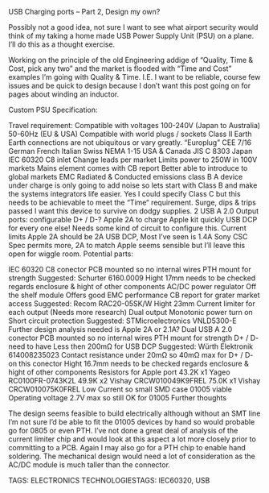USB Charging ports – Part 2, Design my own?

Possibly not a good idea, not sure I want to see what airport security would think of my taking a home made USB Power Supply Unit (PSU) on a plane. I’ll do this as a thought exercise.

Working on the principle of the old Engineering addige of “Quality, Time & Cost, pick any two” and the market is flooded with “Time and Cost” examples I’m going with Quality & Time. I.E. I want to be reliable, course few issues and be quick to design because I don’t want this post going on for pages about winding an inductor.

Custom PSU Specification:

Travel requirement:
Compatible with voltages
100-240V (Japan to Australia)
50-60Hz (EU & USA)
Compatible with world plugs / sockets
Class II Earth
Earth connections are not ubiquitous or vary greatly.
“Europlug” CEE 7/16
German
French
Italian
Swiss
NEMA 1-15
USA & Canada
JIS C 8303
Japan
IEC 60320 C8 inlet
Change leads per market
Limits power to 250W in 100V markets
Mains element comes with CB report
Better able to introduce to global markets
EMC
Radiated & Conducted emissions class B
A device under charge is only going to add noise so lets start with Class B and make the systems integrators life easier.
Yes I could specify Class C but this needs to be achievable to meet the “Time“ requirement.
Surge, dips & trips passed
I want this device to survive on dodgy supplies.
2 USB A 2.0 Output ports:
configurable D+ / D-?
Apple 2A to charge Apple kit quickly
USB DCP for every one else!
Needs some kind of circuit to configure this.
Current limits
Apple 2A should be 2A
USB DCP,
Most I’ve seen is 1.4A Sony CSC
Spec permits more, 2A to match Apple seems sensible but I’ll leave this open for wiggle room.
Potential parts:

IEC 60320 C8 conector
PCB mounted so no internal wires
PTH mount for strength
Suggested: Schurter 6160.0009
Hight 17mm needs to be checked regards enclosure & hight of other components
AC/DC power regulator
Off the shelf module
Offers good EMC performance
CB report for grater market access
Suggested: Recom RAC20-05SK/W
Hight 23mm
Current limiter for each output (Needs more research)
Dual output
Monotonic power turn on
Short circuit protection
Suggested: STMicroelectronics VNLD5300-E
Further design analysis needed is Apple 2A or 2.1A?
Dual USB A 2.0 conector
PCB mounted so no internal wires
PTH mount for strength
D+ / D- need to have Less then 200mΩ for USB DCP
Suggested: Würth Elektronik 614008235023
Contact resistance under 20mΩ so 40mΩ max for D+ / D- on this conector
Hight 16.7mm needs to be checked regards enclosure & hight of other components
Resistors for Apple port
43.2K x1 Yageo RC0100FR-0743K2L
49.9K x2 Vishay CRCW010049K9FREL
75.0K x1 Vishay CRCW010075K0FREL
Low Current so small SMD case 01005 viable
Operating voltage 2.7V max so still OK for 01005
Further thoughts

The design seems feasible to build electrically although without an SMT line I’m not sure I’d be able to fit the 01005 devices by hand so would probable go for 0805 or even PTH. I’ve not done a great deal of analysis of the current limiter chip and would look at this aspect a lot more closely prior to committing to a PCB. Again I may also go for a PTH chip to enable hand soldering. The mechanical design would need a lot of consideration as the AC/DC module is much taller than the connector.

TAGS: ELECTRONICS TECHNOLOGIESTAGS: IEC60320, USB